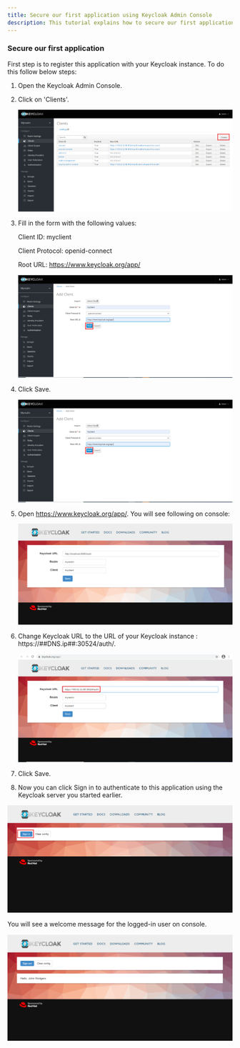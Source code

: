 ```yaml
---
title: Secure our first application using Keycloak Admin Console
description: This tutorial explains how to secure our first application using Keycloak Admin Console
---
```



### Secure our first application


First step is to register this application with your Keycloak instance. To do this follow below steps:


1. Open the Keycloak Admin Console.

2. Click on 'Clients'.

   ![](_images/create-client.png)

3. Fill in the form with the following values:

   Client ID: myclient
  
   Client Protocol: openid-connect
  
   Root URL: https://www.keycloak.org/app/
   
   ![](_images/client-config.png)

4. Click Save.

   ![](_images/client-config.png)

5. Open https://www.keycloak.org/app/. You will see following on console:
 
   ![](_images/account-console-new.png)
   
6. Change Keycloak URL to the URL of your Keycloak instance : https://##DNS.ip##:30524/auth/.

    ![](_images/account-console-url-add.png)

7. Click Save.

8. Now you can click Sign in to authenticate to this application using the Keycloak server you started earlier.

  ![](_images/account-console-signin.png)

  You will see a welcome message for the logged-in user on console.

  ![](_images/login-application.png)


